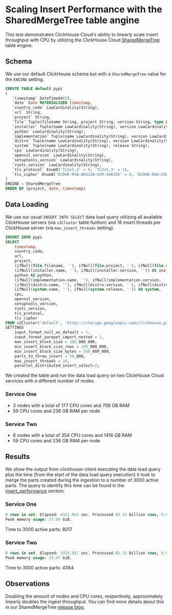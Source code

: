 # Scaling Insert Performance with the SharedMergeTree table angine

This test demonstrates ClickHouse Cloud's ability to linearly scale insert throughput with CPU by utilizing the ClickHouse Cloud [SharedMergeTree](https://clickhouse.com/blog/clickhouse-cloud-boosts-performance-with-sharedmergetree-and-lightweight-updates) table engine.

## Schema

We use our default ClickHouse schema but with a `SharedMergeTree` value for the `ENGINE` setting.

```sql
CREATE TABLE default.pypi
(
   `timestamp` DateTime64(6),
   `date` Date MATERIALIZED timestamp,
   `country_code` LowCardinality(String),
   `url` String,
   `project` String,
   `file` Tuple(filename String, project String, version String, type Enum8('bdist_wheel' = 0, 'sdist' = 1, 'bdist_egg' = 2, 'bdist_wininst' = 3, 'bdist_dumb' = 4, 'bdist_msi' = 5, 'bdist_rpm' = 6, 'bdist_dmg' = 7)),
   `installer` Tuple(name LowCardinality(String), version LowCardinality(String)),
   `python` LowCardinality(String),
   `implementation` Tuple(name LowCardinality(String), version LowCardinality(String)),
   `distro` Tuple(name LowCardinality(String), version LowCardinality(String), id LowCardinality(String), libc Tuple(lib Enum8('' = 0, 'glibc' = 1, 'libc' = 2), version LowCardinality(String))),
   `system` Tuple(name LowCardinality(String), release String),
   `cpu` LowCardinality(String),
   `openssl_version` LowCardinality(String),
   `setuptools_version` LowCardinality(String),
   `rustc_version` LowCardinality(String),
   `tls_protocol` Enum8('TLSv1.2' = 0, 'TLSv1.3' = 1),
   `tls_cipher` Enum8('ECDHE-RSA-AES128-GCM-SHA256' = 0, 'ECDHE-RSA-CHACHA20-POLY1305' = 1, 'ECDHE-RSA-AES128-SHA256' = 2, 'TLS_AES_256_GCM_SHA384' = 3, 'AES128-GCM-SHA256' = 4, 'TLS_AES_128_GCM_SHA256' = 5, 'ECDHE-RSA-AES256-GCM-SHA384' = 6, 'AES128-SHA' = 7, 'ECDHE-RSA-AES128-SHA' = 8)
)
ENGINE = SharedMergeTree
ORDER BY (project, date, timestamp)
```

## Data Loading


We use our usual `INSERT INTO SELECT` data load query utilizing all available ClickHouse servers (via `s3Cluster` table funtion) and 16 insert threads per ClickHouse server (via `max_insert_threads` setting).

```sql
INSERT INTO pypi
SELECT
	timestamp,
	country_code,
	url,
	project,
	(ifNull(file.filename, ''), ifNull(file.project, ''), ifNull(file.version, ''), ifNull(file.type, '')) AS file,
	(ifNull(installer.name, ''), ifNull(installer.version, '')) AS installer,
	python AS python,
	(ifNull(implementation.name, ''), ifNull(implementation.version, '')) AS implementation,
	(ifNull(distro.name, ''), ifNull(distro.version, ''), ifNull(distro.id, ''), (ifNull(distro.libc.lib, ''), ifNull(distro.libc.version, ''))) AS distro,
	(ifNull(system.name, ''), ifNull(system.release, '')) AS system,
	cpu,
	openssl_version,
	setuptools_version,
	rustc_version,
	tls_protocol,
	tls_cipher
FROM s3Cluster('default', 'https://storage.googleapis.com/clickhouse_public_datasets/pypi/file_downloads/sample/2023/*.parquet', 'Parquet', 'timestamp DateTime64(6), country_code LowCardinality(String), url String, project String, `file.filename` String, `file.project` String, `file.version` String, `file.type` String, `installer.name` String, `installer.version` String, python String, `implementation.name` String, `implementation.version` String, `distro.name` String, `distro.version` String, `distro.id` String, `distro.libc.lib` String, `distro.libc.version` String, `system.name` String, `system.release` String, cpu String, openssl_version String, setuptools_version String, rustc_version String,tls_protocol String, tls_cipher String')
SETTINGS
    input_format_null_as_default = 1,
    input_format_parquet_import_nested = 1,
    max_insert_block_size = 100_000_000,
    min_insert_block_size_rows = 100_000_000,
    min_insert_block_size_bytes = 500_000_000,
    parts_to_throw_insert = 50_000,
    max_insert_threads = 16,
    parallel_distributed_insert_select=2;
```

We created the table and run the data load query on two ClickHouse Cloud services with a different number of nodes.

### Service One
- 3 nodes with a total of 177 CPU cores and 708 GB RAM
- 59 CPU cores and 236 GB RAM per node
###  Service Two
- 6 nodes with a total of 354 CPU cores and 1416 GB RAM
- 59 CPU cores and 236 GB RAM per node


## Results

We show the output from clickhouse-client executing the data load query plus the time (from the start of the data load query execution) it took to merge the parts created during the ingestion to a number of 3000 active parts. The query to identify this time can be found in the [insert_performance](../insert_performance/#misc) section.

### Service One
```sql
0 rows in set. Elapsed: 6321.863 sec. Processed 65.33 billion rows, 9.60 TB (10.33 million rows/s., 1.52 GB/s.)
Peak memory usage: 27.04 GiB.
```

Time to 3000 active parts:
8017

### Service Two
```sql
0 rows in set. Elapsed: 3359.917 sec. Processed 65.33 billion rows, 9.60 TB (19.44 million rows/s., 2.86 GB/s.)
Peak memory usage: 25.97 GiB.
```
Time to 3000 active parts:
4364

## Observations

Doubling the amount of nodes and CPU cores, respectively, approximately linearly doubles the ingest throughput.
You can find more details about this in our SharedMergeTree [release blog](https://clickhouse.com/blog/clickhouse-cloud-boosts-performance-with-sharedmergetree-and-lightweight-updates).
